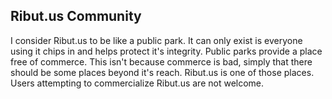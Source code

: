 ## Ribut.us Community

I consider Ribut.us to be like a public park. It can only exist is everyone
using it chips in and helps protect it's integrity. Public parks provide a place
free of commerce. This isn't because commerce is bad, simply that there should
be some places beyond it's reach. Ribut.us is one of those places. Users
attempting to commercialize Ribut.us are not welcome.